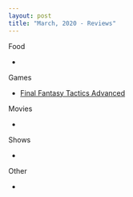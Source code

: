 ```yaml
---
layout: post
title: "March, 2020 - Reviews"
---
```


Food

  - 
  
Games

  - [Final Fantasy Tactics Advanced](https://karlcxu.github.io/KarlChoiReviews/2003/02/14/FFTacticsAdvanced.html)
  
Movies

  - 
  
Shows

  - 
  
Other

  - 
